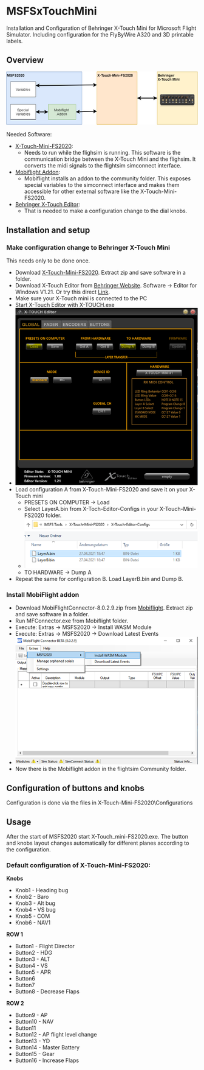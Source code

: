 # MSFSxTouchMini
Installation and Configuration of Behringer X-Touch Mini for Microsoft Flight Simulator. Including configuration for the FlyByWire A320 and 3D printable labels.

## Overview
![Picture Overview](Pics/overview.png)

Needed Software:
* [X-Touch-Mini-FS2020](https://github.com/maartentamboer/X-Touch-Mini-FS2020): 
  * Needs to run while the flighsim is running. This software is the communication bridge between the X-Touch Mini and the flighsim. It converts the midi signals to the flightsim simconnect interface.
* [Mobiflight Addon](https://www.mobiflight.com):
  * Mobiflight installs an addon to the community folder. This exposes special variables to the simconnect interface and makes them accessible for other external software like the X-Touch-Mini-FS2020.
* [Behringer X-Touch Editor](https://www.behringer.com/product.html?modelCode=P0B3M):
  * That is needed to make a configuration change to the dial knobs.

## Installation and setup

### Make configuration change to Behringer X-Touch Mini

This needs only to be done once.

* Download [X-Touch-Mini-FS2020](https://github.com/maartentamboer/X-Touch-Mini-FS2020/releases). Extract zip and save software in a folder.
* Download X-Touch Editor from [Behringer Website](https://www.behringer.com/product.html?modelCode=P0B3M). Software -> Editor for Windows V1.21. Or try this direct [Link](https://www.behringer.com/product.html?modelCode=P0B3M).
* Make sure your X-Touch mini is connected to the PC
* Start X-Touch Editor with X-TOUCH.exe
* ![Picture Editor](Pics/xTouchEditor.png) 
* Load configuration A from X-Touch-Mini-FS2020 and save it on your X-Touch mini
  * PRESETS ON COMPUTER -> Load
  * Select LayerA.bin from X-Toch-Editor-Configs in your X-Touch-Mini-FS2020 folder.
  * ![Picture LoadLayer](Pics/loadLayerA.png) 
  * TO HARDWARE -> Dump A 
* Repeat the same for configuration B. Load LayerB.bin and Dump B.

### Install MobiFlight addon

* Download MobiFlightConnector-8.0.2.9.zip from [Mobiflight](https://bitbucket.org/mobiflight/mobiflightfc/downloads/). Extract zip and save software in a folder.
* Run MFConnector.exe from Mobiflight folder. 
* Execute: Extras -> MSFS2020 -> Install WASM Module
* Execute: Extras -> MSFS2020 -> Download Latest Events
* ![Picture Mobiflight](Pics/mobiflight.png) 
* Now there is the Mobiflight addon in the flightsim Community folder.

## Configuration of buttons and knobs

Configuration is done via the files in X-Touch-Mini-FS2020\Configurations

## Usage

After the start of MSFS2020 start X-Touch_mini-FS2020.exe. The button and knobs layout changes automatically for different planes according to the configuration.

### Default configuration of X-Touch-Mini-FS2020:

**Knobs**
* Knob1 - Heading bug
* Knob2 - Baro
* Knob3 - Alt bug
* Knob4 - VS bug
* Knob5 - COM
* Knob6 - NAV1

**ROW 1**
* Button1 - Flight Director
* Button2 - HDG
* Button3 - ALT
* Button4 - VS
* Button5 - APR
* Button6 
* Button7
* Button8 - Decrease Flaps

**ROW 2**
* Button9 - AP
* Button10 - NAV
* Button11
* Button12 - AP flight level change
* Button13 - YD
* Button14 - Master Battery
* Button15 - Gear
* Button16 - Increase Flaps

